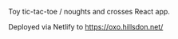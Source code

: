 Toy tic-tac-toe / noughts and crosses React app.

Deployed via Netlify to https://oxo.hillsdon.net/

